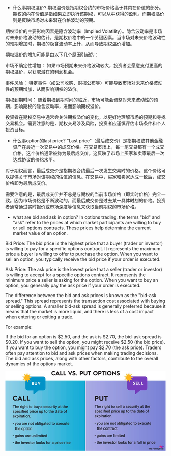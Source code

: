 * 什么事期权溢价?
期权溢价是指期权合约的市场价格高于其内在价值的部分。期权的内在价值是指如果立即执行该期权，可以从中获得的盈利。而期权溢价则是反映市场对未来潜在价格波动的预期。

期权溢价的主要影响因素是隐含波动率（Implied Volatility）。隐含波动率是市场对未来价格波动的估计，是期权价格中的一个关键因素。当市场对未来价格波动性的预期增加时，期权的隐含波动率上升，从而导致期权溢价增加。

期权溢价的增加可能是由以下几个原因引起的：

市场不确定性增加： 如果市场预期未来价格波动较大，投资者会愿意支付更高的期权溢价，以获取潜在的利润机会。

事件风险： 特定事件（如公司收购、财报公布等）可能导致市场对未来价格波动性的预期增加，从而影响期权的溢价。

期权到期时间： 随着期权到期时间的临近，市场可能会调整对未来波动性的预期，影响期权的隐含波动率，进而影响期权溢价。

投资者在期权交易中通常会关注期权溢价的变化，以更好地理解市场的预期和寻找交易机会。需要注意的是，期权交易涉及风险，投资者应谨慎评估市场条件和个人投资目标。

* 什么事option的last price?
"Last price"（最后成交价）是指期权或其他金融资产在最近一次交易中的成交价格。在交易市场上，每一笔交易都有一个成交价格，这个价格通常被称为最后成交价。这反映了市场上买家和卖家最后一次达成协议的价格水平。

对于期权而言，最后成交价是指期权合约最后一次发生交易时的价格。这个价格可以提供关于市场对该期权的估值的信息。在交易中，买家和卖家达成一致后，成交价格即为最后成交价。

需要注意的是，最后成交价并不总是与期权的当前市场价格（即实时价格）完全一致。因为市场价格是不断波动的，而最后成交价是过去某一具体时刻的价格。投资者通常通过实时报价或市场深度等信息来获取当前期权的市场价格。

* what are bid and ask in option?
In options trading, the terms "bid" and "ask" refer to the prices at which market participants are willing to buy or sell options contracts. These prices help determine the current market value of an option.

Bid Price: The bid price is the highest price that a buyer (trader or investor) is willing to pay for a specific options contract. It represents the maximum price a buyer is willing to offer to purchase the option. When you want to sell an option, you typically receive the bid price if your order is executed.

Ask Price: The ask price is the lowest price that a seller (trader or investor) is willing to accept for a specific options contract. It represents the minimum price a seller is asking for the option. When you want to buy an option, you generally pay the ask price if your order is executed.

The difference between the bid and ask prices is known as the "bid-ask spread." This spread represents the transaction cost associated with buying or selling options. A smaller bid-ask spread is generally preferred because it means that the market is more liquid, and there is less of a cost impact when entering or exiting a trade.

For example:

If the bid for an option is $2.50, and the ask is $2.70, the bid-ask spread is $0.20.
If you want to sell the option, you might receive $2.50 (the bid price).
If you want to buy the option, you might pay $2.70 (the ask price).
Traders often pay attention to bid and ask prices when making trading decisions. The bid and ask prices, along with other factors, contribute to the overall dynamics of the options market.


![](Call_vs_Put_Options_info.png)